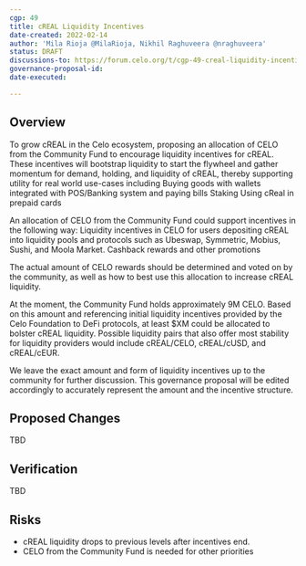 ```yaml
---
cgp: 49
title: cREAL Liquidity Incentives
date-created: 2022-02-14
author: 'Mila Rioja @MilaRioja, Nikhil Raghuveera @nraghuveera'
status: DRAFT
discussions-to: https://forum.celo.org/t/cgp-49-creal-liquidity-incentives/2935
governance-proposal-id:
date-executed:

---
```

## Overview
To grow cREAL in the Celo ecosystem, proposing an allocation of CELO from the Community Fund to encourage liquidity incentives for cREAL. These incentives will bootstrap liquidity to start the flywheel and gather momentum for demand, holding, and liquidity of cREAL, thereby supporting utility for real world use-cases including
Buying goods with wallets integrated with POS/Banking system and paying bills 
Staking
Using cReal in prepaid cards 

An allocation of CELO from the Community Fund could support incentives in the following way: 
Liquidity incentives in CELO for users depositing cREAL into liquidity pools and protocols such as Ubeswap, Symmetric, Mobius, Sushi, and Moola Market.
Cashback rewards and other promotions 

The actual amount of CELO rewards should be determined and voted on by the community, as well as how to best use this allocation to increase cREAL liquidity. 

At the moment, the Community Fund holds approximately 9M CELO. Based on this amount and referencing initial liquidity incentives provided by the Celo Foundation to DeFi protocols, at least $XM could be allocated to bolster cREAL liquidity. Possible liquidity pairs that also offer most stability for liquidity providers would include cREAL/CELO, cREAL/cUSD, and cREAL/cEUR. 

We leave the exact amount and form of liquidity incentives up to the community for further discussion. This governance proposal will be edited accordingly to accurately represent the amount and the incentive structure.

## Proposed Changes
TBD

## Verification
TBD

## Risks
* cREAL liquidity drops to previous levels after incentives end.
* CELO from the Community Fund is needed for other priorities
